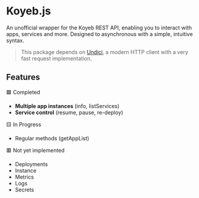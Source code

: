 # Koyeb.js
An unofficial wrapper for the Koyeb REST API, enabling you to interact with apps, services and more.
Designed to asynchronous with a simple, intuitive syntax.
 
 > This package depends on [Undici](https://npmjs.com/package/undici), a modern HTTP client with a very fast request implementation.

## Features
🟩 Completed
  - **Multiple app instances** (info, listServices)<br>
  - **Service control** (resume, pause, re-deploy)<br>
  
🟨 In Progress
  - Regular methods (getAppList)<br>

🟥 Not yet implemented
- Deployments <br>
- Instance <br>
- Metrics <br>
- Logs <br>
- Secrets
